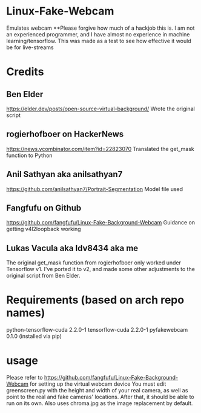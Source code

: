 # Linux-Fake-Webcam
Emulates webcam
**Please forgive how much of a hackjob this is. I am not an experienced programmer, and I have almost no experience in machine learning/tensorflow. This was made as a test to see how effective it would be for live-streams

# Credits
## Ben Elder
https://elder.dev/posts/open-source-virtual-background/
Wrote the original script

## rogierhofboer on HackerNews
https://news.ycombinator.com/item?id=22823070
Translated the get_mask function to Python

## Anil Sathyan aka anilsathyan7
https://github.com/anilsathyan7/Portrait-Segmentation
Model file used

## Fangfufu on Github
https://github.com/fangfufu/Linux-Fake-Background-Webcam
Guidance on getting v4l2loopback working

## Lukas Vacula aka ldv8434 aka me
The original get_mask function from rogierhofboer only worked under Tensorflow v1. I've ported it to v2, and made some other adjustments to the original script from Ben Elder.

# Requirements (based on arch repo names)
python-tensorflow-cuda 2.2.0-1
tensorflow-cuda 2.2.0-1
pyfakewebcam 0.1.0 (installed via pip)

# usage
Please refer to https://github.com/fangfufu/Linux-Fake-Background-Webcam for setting up the virtual webcam device
You must edit greenscreen.py with the height and width of your real camera, as well as point to the real and fake cameras' locations. After that, it should be able to run on its own. 
Also uses chroma.jpg as the image replacement by default. 
